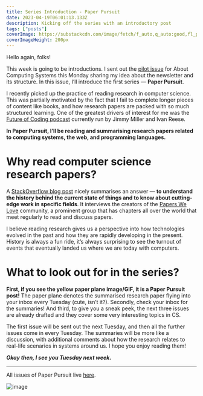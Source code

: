 ```yaml
---
title: Series Introduction - Paper Pursuit
date: 2023-04-19T06:01:13.133Z
description: Kicking off the series with an introductory post
tags: ["posts"]
coverImage: https://substackcdn.com/image/fetch/f_auto,q_auto:good,fl_progressive:steep/https%3A%2F%2Fsubstack-post-media.s3.amazonaws.com%2Fpublic%2Fimages%2F4f6e5492-2481-466f-948b-cbd6f6334915_2338x2338.gif
coverImageHeight: 200px
---
```


Hello again, folks!

This week is going to be introductions. I sent out the [pilot issue](https://aboutcomputingsystems.substack.com/p/about-computing-systems-a-newsletter) for About Computing Systems this Monday sharing my idea about the newsletter and its structure. In this issue, I’ll introduce the first series — **Paper Pursuit**.

I recently picked up the practice of reading research in computer science. This was partially motivated by the fact that I fail to complete longer pieces of content like books, and how research papers are packed with so much structured learning. One of the greatest drivers of interest for me was the [Future of Coding podcast](https://futureofcoding.org/episodes/) currently run by Jimmy Miller and Ivan Reese.

**In Paper Pursuit, I’ll be reading and summarising research papers related to computing systems, the web, and programming languages.**

# Why read computer science research papers?

A [StackOverflow blog post](https://stackoverflow.blog/2022/12/30/you-should-be-reading-academic-computer-science-papers/) nicely summarises an answer — **to understand the history behind the current state of things and to know about cutting-edge work in specific fields**. It interviews the creators of the [Papers We Love](https://paperswelove.org/) community, a prominent group that has chapters all over the world that meet regularly to read and discuss papers.

I believe reading research gives us a perspective into how technologies evolved in the past and how they are rapidly developing in the present. History is always a fun ride, it’s always surprising to see the turnout of events that eventually landed us where we are today with computers.

# What to look out for in the series?

**First, if you see the yellow paper plane image/GIF, it is a Paper Pursuit post!** The paper plane denotes the summarised research paper flying into your inbox every Tuesday (cute, isn’t it?). Secondly, check your inbox for the summaries! And third, to give you a sneak peek, the next three issues are already drafted and they cover some very interesting topics in CS.

The first issue will be sent out the next Tuesday, and then all the further issues come in every Tuesday. The summaries will be more like a discussion, with additional comments about how the research relates to real-life scenarios in systems around us. I hope you enjoy reading them!

_**Okay then, I see you Tuesday next week.**_

---

All issues of Paper Pursuit live [here](https://aboutcomputingsystems.substack.com/s/paper-pursuit).

![image](/img/acs/https%3A%2F%2Fsubstack-post-media.s3.amazonaws.com%2Fpublic%2Fimages%2F3e8b1ddd-b908-43d0-9acc-b5906ec7605c_826x352.jpeg)
